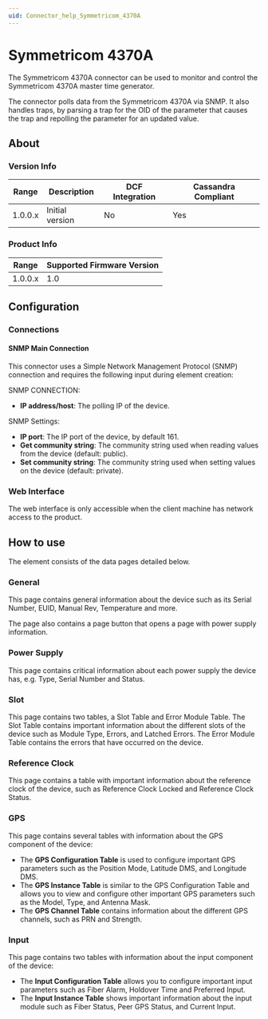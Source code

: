 ```yaml
---
uid: Connector_help_Symmetricom_4370A
---
```


# Symmetricom 4370A

The Symmetricom 4370A connector can be used to monitor and control the Symmetricom 4370A master time generator.

The connector polls data from the Symmetricom 4370A via SNMP. It also handles traps, by parsing a trap for the OID of the parameter that causes the trap and repolling the parameter for an updated value.

## About

### Version Info

| **Range** | **Description** | **DCF Integration** | **Cassandra Compliant** |
|------------------|-----------------|---------------------|-------------------------|
| 1.0.0.x          | Initial version | No                  | Yes                     |

### Product Info

| Range | Supported Firmware Version |
|------------------|-----------------------------|
| 1.0.0.x          | 1.0                         |

## Configuration

### Connections

#### SNMP Main Connection

This connector uses a Simple Network Management Protocol (SNMP) connection and requires the following input during element creation:

SNMP CONNECTION:

- **IP address/host**: The polling IP of the device.

SNMP Settings:

- **IP port**: The IP port of the device, by default 161.
- **Get community string**: The community string used when reading values from the device (default: public).
- **Set community string**: The community string used when setting values on the device (default: private).

### Web Interface

The web interface is only accessible when the client machine has network access to the product.

## How to use

The element consists of the data pages detailed below.

### General

This page contains general information about the device such as its Serial Number, EUID, Manual Rev, Temperature and more.

The page also contains a page button that opens a page with power supply information.

### Power Supply

This page contains critical information about each power supply the device has, e.g. Type, Serial Number and Status.

### Slot

This page contains two tables, a Slot Table and Error Module Table. The Slot Table contains important information about the different slots of the device such as Module Type, Errors, and Latched Errors. The Error Module Table contains the errors that have occurred on the device.

### Reference Clock

This page contains a table with important information about the reference clock of the device, such as Reference Clock Locked and Reference Clock Status.

### GPS

This page contains several tables with information about the GPS component of the device:

- The **GPS Configuration Table** is used to configure important GPS parameters such as the Position Mode, Latitude DMS, and Longitude DMS.
- The **GPS Instance Table** is similar to the GPS Configuration Table and allows you to view and configure other important GPS parameters such as the Model, Type, and Antenna Mask.
- The **GPS Channel Table** contains information about the different GPS channels, such as PRN and Strength.

### Input

This page contains two tables with information about the input component of the device:

- The **Input Configuration Table** allows you to configure important input parameters such as Fiber Alarm, Holdover Time and Preferred Input.
- The **Input Instance Table** shows important information about the input module such as Fiber Status, Peer GPS Status, and Current Input.
